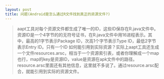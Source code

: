 ```yaml
---
layout: post
title: 问题(Android是怎么通过R文件找到真正的资源文件?)
---
```

> aapt工具对每个资源文件都生成了唯一的ID，这些ID保存在R.java文件中。资源ID是一个4字节的的无符号证书，在R.java文件中用16进程表示。其中，最高的1字节表示Package ID，次高1个字节表示Type ID，最低2字节表示Entry ID。只有一个ID 如何能引用到实际资源？实际上aapt工具还生成一个文件resources.arsc，相当于一个资源索引表，或者你理解成一个map也行，map的key是资源ID，value是资源在apk文件中的路径。resource.arsc里面还有其他信息，这里就不多说了。通过resource.arsc配合，就能引用到实际的资源文件。  

